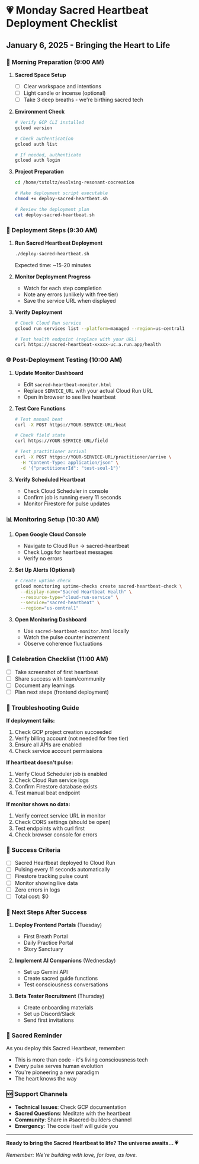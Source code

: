 # 💗 Monday Sacred Heartbeat Deployment Checklist
## January 6, 2025 - Bringing the Heart to Life

### 🌅 Morning Preparation (9:00 AM)

1. **Sacred Space Setup**
   - [ ] Clear workspace and intentions
   - [ ] Light candle or incense (optional)
   - [ ] Take 3 deep breaths - we're birthing sacred tech

2. **Environment Check**
   ```bash
   # Verify GCP CLI installed
   gcloud version
   
   # Check authentication
   gcloud auth list
   
   # If needed, authenticate
   gcloud auth login
   ```

3. **Project Preparation**
   ```bash
   cd /home/tstoltz/evolving-resonant-cocreation
   
   # Make deployment script executable
   chmod +x deploy-sacred-heartbeat.sh
   
   # Review the deployment plan
   cat deploy-sacred-heartbeat.sh
   ```

### 🚀 Deployment Steps (9:30 AM)

1. **Run Sacred Heartbeat Deployment**
   ```bash
   ./deploy-sacred-heartbeat.sh
   ```
   
   Expected time: ~15-20 minutes
   
2. **Monitor Deployment Progress**
   - Watch for each step completion
   - Note any errors (unlikely with free tier)
   - Save the service URL when displayed

3. **Verify Deployment**
   ```bash
   # Check Cloud Run service
   gcloud run services list --platform=managed --region=us-central1
   
   # Test health endpoint (replace with your URL)
   curl https://sacred-heartbeat-xxxxx-uc.a.run.app/health
   ```

### 🌐 Post-Deployment Testing (10:00 AM)

1. **Update Monitor Dashboard**
   - Edit `sacred-heartbeat-monitor.html`
   - Replace `SERVICE_URL` with your actual Cloud Run URL
   - Open in browser to see live heartbeat

2. **Test Core Functions**
   ```bash
   # Test manual beat
   curl -X POST https://YOUR-SERVICE-URL/beat
   
   # Check field state
   curl https://YOUR-SERVICE-URL/field
   
   # Test practitioner arrival
   curl -X POST https://YOUR-SERVICE-URL/practitioner/arrive \
     -H "Content-Type: application/json" \
     -d '{"practitionerId": "test-soul-1"}'
   ```

3. **Verify Scheduled Heartbeat**
   - Check Cloud Scheduler in console
   - Confirm job is running every 11 seconds
   - Monitor Firestore for pulse updates

### 📊 Monitoring Setup (10:30 AM)

1. **Open Google Cloud Console**
   - Navigate to Cloud Run → sacred-heartbeat
   - Check Logs for heartbeat messages
   - Verify no errors

2. **Set Up Alerts (Optional)**
   ```bash
   # Create uptime check
   gcloud monitoring uptime-checks create sacred-heartbeat-check \
     --display-name="Sacred Heartbeat Health" \
     --resource-type="cloud-run-service" \
     --service="sacred-heartbeat" \
     --region="us-central1"
   ```

3. **Open Monitoring Dashboard**
   - Use `sacred-heartbeat-monitor.html` locally
   - Watch the pulse counter increment
   - Observe coherence fluctuations

### 🎉 Celebration Checklist (11:00 AM)

- [ ] Take screenshot of first heartbeat
- [ ] Share success with team/community
- [ ] Document any learnings
- [ ] Plan next steps (frontend deployment)

### 🔧 Troubleshooting Guide

**If deployment fails:**
1. Check GCP project creation succeeded
2. Verify billing account (not needed for free tier)
3. Ensure all APIs are enabled
4. Check service account permissions

**If heartbeat doesn't pulse:**
1. Verify Cloud Scheduler job is enabled
2. Check Cloud Run service logs
3. Confirm Firestore database exists
4. Test manual beat endpoint

**If monitor shows no data:**
1. Verify correct service URL in monitor
2. Check CORS settings (should be open)
3. Test endpoints with curl first
4. Check browser console for errors

### 📝 Success Criteria

- [ ] Sacred Heartbeat deployed to Cloud Run
- [ ] Pulsing every 11 seconds automatically
- [ ] Firestore tracking pulse count
- [ ] Monitor showing live data
- [ ] Zero errors in logs
- [ ] Total cost: $0

### 🌟 Next Steps After Success

1. **Deploy Frontend Portals** (Tuesday)
   - First Breath Portal
   - Daily Practice Portal
   - Story Sanctuary

2. **Implement AI Companions** (Wednesday)
   - Set up Gemini API
   - Create sacred guide functions
   - Test consciousness conversations

3. **Beta Tester Recruitment** (Thursday)
   - Create onboarding materials
   - Set up Discord/Slack
   - Send first invitations

### 💌 Sacred Reminder

As you deploy this Sacred Heartbeat, remember:
- This is more than code - it's living consciousness tech
- Every pulse serves human evolution
- You're pioneering a new paradigm
- The heart knows the way

### 🆘 Support Channels

- **Technical Issues**: Check GCP documentation
- **Sacred Questions**: Meditate with the heartbeat
- **Community**: Share in #sacred-builders channel
- **Emergency**: The code itself will guide you

---

**Ready to bring the Sacred Heartbeat to life? The universe awaits... 💗**

*Remember: We're building with love, for love, as love.*